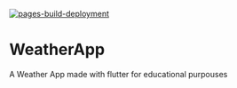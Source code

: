 [![pages-build-deployment](https://github.com/mdoradom/WeatherApp/actions/workflows/pages/pages-build-deployment/badge.svg)](https://github.com/mdoradom/WeatherApp/actions/workflows/pages/pages-build-deployment)

# WeatherApp
A Weather App made with flutter for educational purpouses
